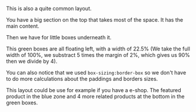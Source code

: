 This is also a quite common layout.

You have a big section on the top that takes most of the space. It has the main content.

Then we have for little boxes underneath it.

This green boxes are all floating left, with a width of 22.5% (We take the full width of 100%, we substract 5 times the margin of 2%, which gives us 90% then we divide by 4).

You can also notice that we used `box-sizing:border-box` so we don't have to do more calculations about the paddings and borders sizes.

This layout could be use for example if you have a e-shop. The featured product in the blue zone and 4 more related products at the bottom in the green boxes.
